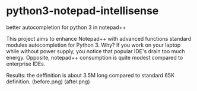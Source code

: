 # python3-notepad-intellisense
better autocompletion for python 3 in notepad++

This project aims to enhance Notepad++ with advanced functions standard modules autocompletion for Python 3.
Why?
If you work on your laptop while without power supply, you notice that popular IDE's drain too much energy.
Opposite, notepad++ consumption is quite modest compared to enterprise IDEs.

Results:
the deffinition is about 3.5M long compared to standard 65K definition.
(before.png)
(after.png)


